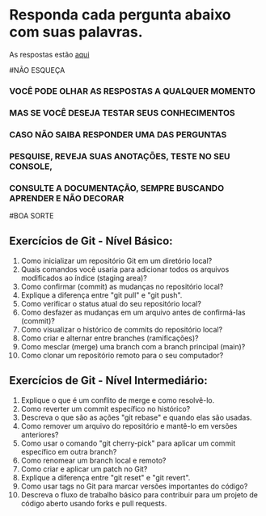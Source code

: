 # Responda cada pergunta abaixo com suas palavras.
As respostas estão [aqui](https://github.com/heathcliff-akihiko/perguntas-git/blob/main/respostas.md)

#NÃO ESQUEÇA
### VOCÊ PODE OLHAR AS RESPOSTAS A QUALQUER MOMENTO
### MAS SE VOCÊ DESEJA TESTAR SEUS CONHECIMENTOS
### CASO NÃO SAIBA RESPONDER UMA DAS PERGUNTAS
### PESQUISE, REVEJA SUAS ANOTAÇÕES, TESTE NO SEU CONSOLE,
### CONSULTE A DOCUMENTAÇÃO, SEMPRE BUSCANDO APRENDER E NÃO DECORAR

#BOA SORTE

## Exercícios de Git - Nível Básico:

 1. Como inicializar um repositório Git em um diretório local?
 2. Quais comandos você usaria para adicionar todos os arquivos
    modificados ao índice (staging area)?
 3. Como confirmar (commit) as mudanças no repositório local?
 4. Explique a diferença entre "git pull" e "git push".
 5. Como verificar o status atual do seu repositório local?
 6. Como desfazer as mudanças em um arquivo antes de confirmá-las
    (commit)?
 7. Como visualizar o histórico de commits do repositório local?
 8. Como criar e alternar entre branches (ramificações)?
 9. Como mesclar (merge) uma branch com a branch principal (main)?
 10. Como clonar um repositório remoto para o seu computador?

## Exercícios de Git - Nível Intermediário:

 1. Explique o que é um conflito de merge e como resolvê-lo.
 2. Como reverter um commit específico no histórico?
 3. Descreva o que são as ações "git rebase" e quando elas são usadas.
 4. Como remover um arquivo do repositório e mantê-lo em versões
    anteriores?
 5. Como usar o comando "git cherry-pick" para aplicar um commit
    específico em outra branch?
 6. Como renomear um branch local e remoto?
 7. Como criar e aplicar um patch no Git?
 8. Explique a diferença entre "git reset" e "git revert".
 9. Como usar tags no Git para marcar versões importantes do código?
 10. Descreva o fluxo de trabalho básico para contribuir para um projeto
     de código aberto usando forks e pull requests.
